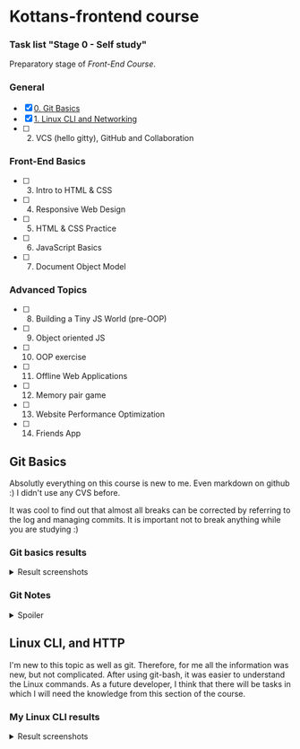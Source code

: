 # Kottans-frontend course
### Task list "Stage 0 - Self study"
Preparatory stage of _Front-End Course_.

### General
 - [x] [0. Git Basics](https://github.com/Tsapfik/kottans-frontend#git-basics)
 - [x] [1. Linux CLI and Networking](https://github.com/Tsapfik/kottans-frontend#linux-cli-and-http)
 - [ ] 2. VCS (hello gitty), GitHub and Collaboration

### Front-End Basics
 - [ ] 3. Intro to HTML & CSS
 - [ ] 4. Responsive Web Design
 - [ ] 5. HTML & CSS Practice
 - [ ] 6. JavaScript Basics
 - [ ] 7. Document Object Model

### Advanced Topics
- [ ] 8. Building a Tiny JS World (pre-OOP)
- [ ] 9. Object oriented JS
- [ ] 10. OOP exercise
- [ ] 11. Offline Web Applications
- [ ] 12. Memory pair game
- [ ] 13. Website Performance Optimization
- [ ] 14. Friends App

## Git Basics

Absolutly everything on this course is new to me. Even markdown on github :) I didn't use any CVS before.

It was cool to find out that almost all breaks can be corrected by referring to the log and managing commits.  It is important not to break anything while you are studying :)

 ### Git basics results

<details> <summary> Result screenshots </summary>

<p>

![udacity-git-basics-course](task_git_intro/udacity-git-basics-course.jpg)

</p>

<p>

![learngitbranches-01](task_git_intro/learngitbranching-01.jpg)

</p>

<p>

![learngitbranches-02](task_git_intro/learngitbranching-02.jpg)

</p>

</details>

### Git Notes

<details> <summary> Spoiler </summary>
 
`git init` - the command that will do all of the initial setup of a repository

`ls` - used to list files and directories

`mkdir` - used to create a new directory

`touch <file.name>` - creating a file

`mv <file> <directory>` - moving files to directories
 
`cd` - used to change directories

`rm` - used to remove files and `-r` flag fordeleting directories

`git status`
`git log` - shows us the history of commits
`git log --oneline` - shows us only headers of commits
`git log --stat`
`git log -p` - shows what changes was made (added and removed code) flag `-w` ignoring whitespaces (пустые строки с пробелами)

To scroll **down**, press
- `j` or `↓` to move *down* one line at a time
- `d` to move by half the page screen
- `f` to move by a whole page screen

to scroll **up**, press
- `k` or `↑` to move _up_ one line at a time
- `u` to move by half the page screen
- `b` to move by a whole page screen
press `q` to **quit** out of the log (returns to the regular command prompt)

`git add <file1> <file2>` - add files to the staging index (`git add .`  - add all files and nested directories

`git commit -m "text"` - make a commit withjut opening editor

`git commit -am "text"` - add and commiting all files, which being changed

`git commit --amend` - modify last commit. Change last file → `git add` → `git commit --amend`

`git revert`

`git reset`

`git reflog`

`git diff` - shows untracked changes into the files before staging file

`git tag -a <tag>` - add tag to specific commit

`git branch` - show us all branches

`git branch <name>` - create a new branch

`git checkout -b <branch> <from where>` - create a new branch  "branch" on commit "from where"

`git branch -d(D) <name>` - delete branch (forced delete)

`git log --oneline --graph --all` - show us tree of commits with branches

`git fetch` - pull branches from online repository

`git reset <HEAD/fileName>` - clear indexed files and let to add all new files for commiting again

**Back to normal** - variant to reset to previous version

`$ git checkout -- index.html`

`$ git merge backup`

</details>

## Linux CLI, and HTTP

I'm new to this topic as well as git. Therefore, for me all the information was new, but not complicated. After using git-bash, it was easier to understand the Linux commands. As a future developer, I think that there will be tasks in which I will need the knowledge from this section of the course.

 ### My Linux CLI results

<details> <summary> Result screenshots </summary>

<p>

![linux-cli-screenshot-1](task_linux_cli/linux-quiz-1.jpg)

</p>

<p>

![linux-cli-screenshot-2](task_linux_cli/linux-quiz-2.jpg)

</p>

<p>

![linux-cli-screenshot-3](task_linux_cli/linux-quiz-3.jpg)

</p>


<p>

![linux-cli-screenshot-4](task_linux_cli/linux-quiz-4.jpg)

</p>

</details>